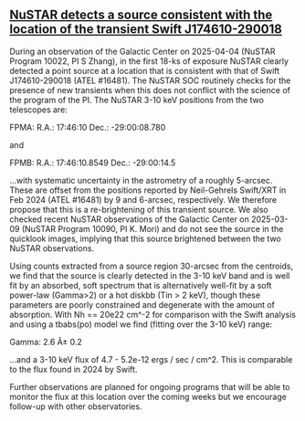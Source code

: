 ## [NuSTAR detects a source consistent with the location of the transient Swift J174610-290018](https://www.astronomerstelegram.org/?read=17132)

During an observation of the Galactic Center on 2025-04-04 (NuSTAR Program 10022, PI S Zhang), in the first 18-ks of exposure NuSTAR clearly detected a point source at a location that is consistent with that of Swift J174610-290018 (ATEL #16481). The NuSTAR SOC routinely checks for the presence of new transients when this does not conflict with the science of the program of the PI.
The NuSTAR 3-10 keV positions from the two telescopes are:

FPMA:
R.A.: 17:46:10
Dec.: -29:00:08.780

and

FPMB:
R.A.: 17:46:10.8549
Dec.: -29:00:14.5

...with systematic uncertainty in the astrometry of a roughly 5-arcsec. These are offset from the positions reported by Neil-Gehrels Swift/XRT in Feb 2024 (ATEL #16481) by 9 and 6-arcsec, respectively. We therefore propose that this is a re-brightening of this transient source.
We also checked recent NuSTAR observations of the Galactic Center on 2025-03-09 (NuSTAR Program 10090, PI K. Mori) and do not see the source in the quicklook images, implying that this source brightened between the two NuSTAR observations.

Using counts extracted from a source region 30-arcsec from the centroids, we find that the source is clearly detected in the 3-10 keV band and is well fit by an absorbed, soft spectrum that is alternatively well-fit by a soft power-law (Gamma>2) or a hot diskbb (Tin > 2 keV), though these parameters are poorly constrained and degenerate with the amount of absorption. With Nh == 20e22 cm^-2 for comparison with the Swift analysis and using a tbabs(po) model we find (fitting over the 3-10 keV) range:

Gamma: 2.6 Â± 0.2

...and a 3-10 keV flux of 4.7 - 5.2e-12 ergs / sec / cm^2. This is comparable to the flux found in 2024 by Swift.

Further observations are planned for ongoing programs that will be able to monitor the flux at this location over the coming weeks but we encourage follow-up with other observatories.
